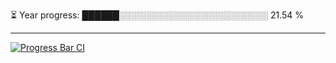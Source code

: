 
⏳ Year progress: ██████░░░░░░░░░░░░░░░░░░░░░░░░ 21.54 %

---

[![Progress Bar CI](https://github.com/thatoranzhevyy/thatoranzhevyy/actions/workflows/node.js.yml/badge.svg)](https://github.com/thatoranzhevyy/thatoranzhevyy/actions/workflows/node.js.yml)

